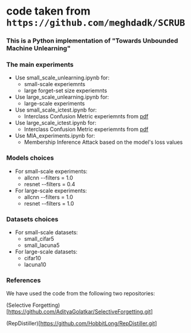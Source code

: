 # code taken from `https://github.com/meghdadk/SCRUB`

### This is a Python implementation of "Towards Unbounded Machine Unlearning"

### The main experiments
- Use small_scale_unlearning.ipynb for:
  - small-scale experiemnts
  - large forget-set size experiemnts
- Use large_scale_unlearning.ipynb for:
  - large-scale experiments
- Use small_scale_ictest.ipynb for:
  - Interclass Confusion Metric experiemnts from [pdf](https://arxiv.org/pdf/2201.06640.pdf)
- Use large_scale_ictest.ipynb for:
  - Interclass Confusion Metric experiemnts from [pdf](https://arxiv.org/pdf/2201.06640.pdf)
- Use MIA_experiments.ipynb for:
  - Membership Inference Attack based on the model's loss values

### Models choices
- For small-scale experiments:
  - allcnn --filters = 1.0
  - resnet --filters = 0.4
- For large-scale experiments:
  - allcnn --filters = 1.0
  - resnet --filters = 1.0
  
### Datasets choices
- For small-scale datasets:
  - small_cifar5
  - small_lacuna5
- For large-scale datasets:
  - cifar10
  - lacuna10

### References
We have used the code from the following two repositories:

(Selective Forgetting)[https://github.com/AdityaGolatkar/SelectiveForgetting.git]

(RepDistiller)[https://github.com/HobbitLong/RepDistiller.git]
